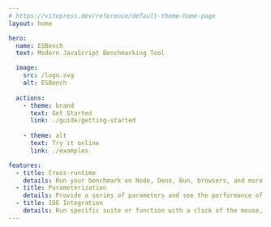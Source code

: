 ```yaml
---
# https://vitepress.dev/reference/default-theme-home-page
layout: home

hero:
  name: ESBench
  text: Modern JavaScript Benchmarking Tool

  image:
    src: /logo.svg
    alt: ESBench
    
  actions:
    - theme: brand
      text: Get Started
      link: ./guide/getting-started
      
    - theme: alt
      text: Try it online
      link: ./examples

features:
  - title: Cross-runtime
    details: Run your benchmark on Node, Deno, Bun, browsers, and more...
  - title: Parameterization
    details: Provide a series of parameters and see the performance of each combination.
  - title: IDE Integration
    details: Run specific suite or function with a click of the mouse, support WebStorm and VSCode.
---
```


